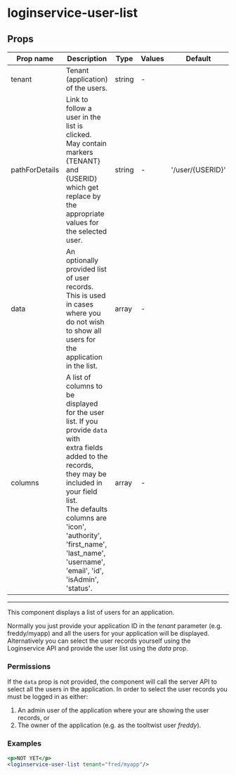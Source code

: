 # loginservice-user-list

## Props

| Prop name      | Description                                                                                                                                                                                                                                                                                   | Type   | Values | Default          |
| -------------- | --------------------------------------------------------------------------------------------------------------------------------------------------------------------------------------------------------------------------------------------------------------------------------------------- | ------ | ------ | ---------------- |
| tenant         | Tenant (application) of the users.                                                                                                                                                                                                                                                            | string | -      |                  |
| pathForDetails | Link to follow a user in the list is clicked.<br>May contain markers {TENANT} and {USERID} which get replace by the appropriate values for the selected user.                                                                                                                                 | string | -      | '/user/{USERID}' |
| data           | An optionally provided list of user records.<br> This is used in cases where you do not wish to show all users for the<br> application in the list.                                                                                                                                           | array  | -      |                  |
| columns        | A list of columns to be displayed for the user list. If you provide `data` with<br>extra fields added to the records, they may be included in your field list.<br>The defaults columns are 'icon', 'authority', 'first_name', 'last_name', 'username',<br>'email', 'id', 'isAdmin', 'status'. | array  | -      |                  |

---

This component displays a list of users for an application.

Normally you just provide your application ID in the _tenant_ parameter (e.g. freddy/myapp)
and all the users for your application will be displayed. Alternatively you can select the user records yourself using the Loginservice API
and provide the user list using the _data_ prop.

### Permissions

If the `data` prop is not provided, the component will call the server API to select
all the users in the application. In order to select the user records you must be
logged in as either:

1. An admin user of the application where your are showing the user records, or
2. The owner of the application (e.g. as the tooltwist user _freddy_).

### Examples

```jsx
<p>NOT YET</p>
<loginservice-user-list tenant="fred/myapp"/>
```

